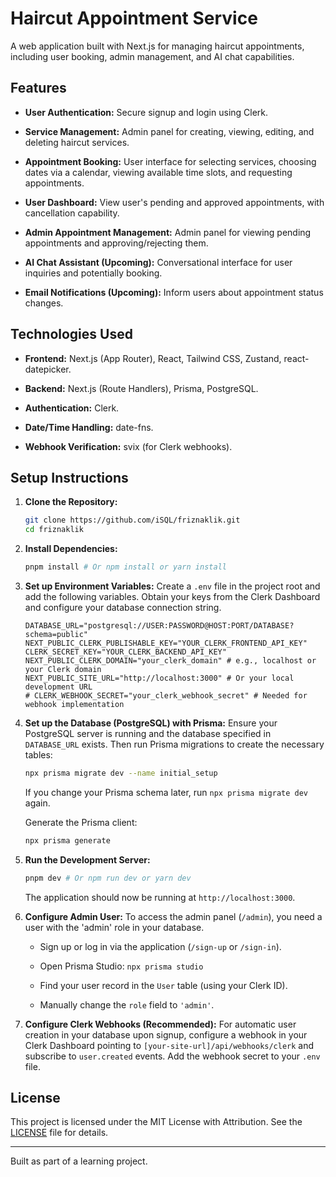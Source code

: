 # Haircut Appointment Service

A web application built with Next.js for managing haircut appointments, including user booking, admin management, and AI chat capabilities.

## Features

* **User Authentication:** Secure signup and login using Clerk.

* **Service Management:** Admin panel for creating, viewing, editing, and deleting haircut services.

* **Appointment Booking:** User interface for selecting services, choosing dates via a calendar, viewing available time slots, and requesting appointments.

* **User Dashboard:** View user's pending and approved appointments, with cancellation capability.

* **Admin Appointment Management:** Admin panel for viewing pending appointments and approving/rejecting them.

* **AI Chat Assistant (Upcoming):** Conversational interface for user inquiries and potentially booking.

* **Email Notifications (Upcoming):** Inform users about appointment status changes.

## Technologies Used

* **Frontend:** Next.js (App Router), React, Tailwind CSS, Zustand, react-datepicker.

* **Backend:** Next.js (Route Handlers), Prisma, PostgreSQL.

* **Authentication:** Clerk.

* **Date/Time Handling:** date-fns.

* **Webhook Verification:** svix (for Clerk webhooks).

## Setup Instructions

1.  **Clone the Repository:**

    ```bash
    git clone https://github.com/iSQL/friznaklik.git
    cd friznaklik

    ```

2.  **Install Dependencies:**

    ```bash
    pnpm install # Or npm install or yarn install

    ```

3.  **Set up Environment Variables:**
    Create a `.env` file in the project root and add the following variables. Obtain your keys from the Clerk Dashboard and configure your database connection string.

    ```
    DATABASE_URL="postgresql://USER:PASSWORD@HOST:PORT/DATABASE?schema=public"
    NEXT_PUBLIC_CLERK_PUBLISHABLE_KEY="YOUR_CLERK_FRONTEND_API_KEY"
    CLERK_SECRET_KEY="YOUR_CLERK_BACKEND_API_KEY"
    NEXT_PUBLIC_CLERK_DOMAIN="your_clerk_domain" # e.g., localhost or your Clerk domain
    NEXT_PUBLIC_SITE_URL="http://localhost:3000" # Or your local development URL
    # CLERK_WEBHOOK_SECRET="your_clerk_webhook_secret" # Needed for webhook implementation

    ```

4.  **Set up the Database (PostgreSQL) with Prisma:**
    Ensure your PostgreSQL server is running and the database specified in `DATABASE_URL` exists. Then run Prisma migrations to create the necessary tables:

    ```bash
    npx prisma migrate dev --name initial_setup

    ```

    If you change your Prisma schema later, run `npx prisma migrate dev` again.

    Generate the Prisma client:

    ```bash
    npx prisma generate

    ```

5.  **Run the Development Server:**

    ```bash
    pnpm dev # Or npm run dev or yarn dev

    ```

    The application should now be running at `http://localhost:3000`.

6.  **Configure Admin User:**
    To access the admin panel (`/admin`), you need a user with the 'admin' role in your database.

    * Sign up or log in via the application (`/sign-up` or `/sign-in`).

    * Open Prisma Studio: `npx prisma studio`

    * Find your user record in the `User` table (using your Clerk ID).

    * Manually change the `role` field to `'admin'`.

7.  **Configure Clerk Webhooks (Recommended):**
    For automatic user creation in your database upon signup, configure a webhook in your Clerk Dashboard pointing to `[your-site-url]/api/webhooks/clerk` and subscribe to `user.created` events. Add the webhook secret to your `.env` file.

## License

This project is licensed under the MIT License with Attribution. See the [LICENSE](LICENSE) file for details.

---

Built as part of a learning project.